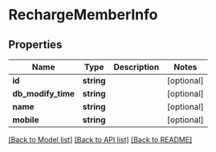 # RechargeMemberInfo

## Properties
Name | Type | Description | Notes
------------ | ------------- | ------------- | -------------
**id** | **string** |  | [optional] 
**db_modify_time** | **string** |  | [optional] 
**name** | **string** |  | [optional] 
**mobile** | **string** |  | [optional] 

[[Back to Model list]](../README.md#documentation-for-models) [[Back to API list]](../README.md#documentation-for-api-endpoints) [[Back to README]](../README.md)


